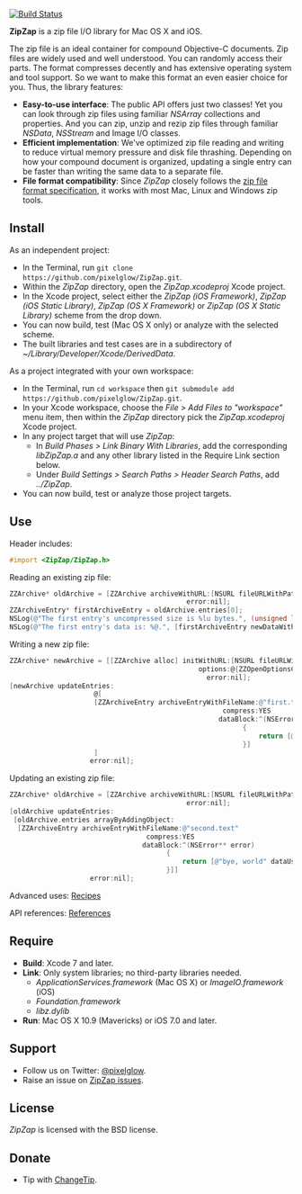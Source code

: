 [![Build Status](https://travis-ci.org/pixelglow/ZipZap.svg)](https://travis-ci.org/pixelglow/ZipZap)

**ZipZap** is a zip file I/O library for Mac OS X and iOS.

The zip file is an ideal container for compound Objective-C documents. Zip files are widely used and well understood. You can randomly access their parts. The format compresses decently and has extensive operating system and tool support. So we want to make this format an even easier choice for you. Thus, the library features:

* **Easy-to-use interface**: The public API offers just two classes! Yet you can look through zip files using familiar *NSArray* collections and properties. And you can zip, unzip and rezip zip files through familiar *NSData*, *NSStream* and Image I/O classes.
* **Efficient implementation**: We've optimized zip file reading and writing to reduce virtual memory pressure and disk file thrashing. Depending on how your compound document is organized, updating a single entry can be faster than writing the same data to a separate file.
* **File format compatibility**: Since *ZipZap* closely follows the [zip file format specification](http://www.pkware.com/documents/casestudies/APPNOTE.TXT), it works with most Mac, Linux and Windows zip tools.

Install
-------

As an independent project:

* In the Terminal, run `git clone https://github.com/pixelglow/ZipZap.git`.
* Within the *ZipZap* directory, open the *ZipZap.xcodeproj* Xcode project.
* In the Xcode project, select either the *ZipZap (iOS Framework)*, *ZipZap (iOS Static Library)*, *ZipZap (OS X Framework)* or *ZipZap (OS X Static Library)*  scheme from the drop down.
* You can now build, test (Mac OS X only) or analyze with the selected scheme.
* The built libraries and test cases are in a subdirectory of *~/Library/Developer/Xcode/DerivedData*.

As a project integrated with your own workspace:

* In the Terminal, run `cd workspace` then `git submodule add https://github.com/pixelglow/ZipZap.git`.
* In your Xcode workspace, choose the *File > Add Files to "workspace"* menu item, then within the *ZipZap* directory pick the *ZipZap.xcodeproj* Xcode project.
* In any project target that will use *ZipZap*:
  * In *Build Phases > Link Binary With Libraries*, add the corresponding *libZipZap.a* and any other library listed in the Require Link section below.
  * Under *Build Settings > Search Paths > Header Search Paths*, add *../ZipZap*.
* You can now build, test or analyze those project targets.

Use
---

Header includes:
```objective-c
#import <ZipZap/ZipZap.h>
```
	
Reading an existing zip file:
```objective-c
ZZArchive* oldArchive = [ZZArchive archiveWithURL:[NSURL fileURLWithPath:@"/tmp/old.zip"]
                                            error:nil];
ZZArchiveEntry* firstArchiveEntry = oldArchive.entries[0];
NSLog(@"The first entry's uncompressed size is %lu bytes.", (unsigned long)firstArchiveEntry.uncompressedSize);
NSLog(@"The first entry's data is: %@.", [firstArchiveEntry newDataWithError:nil]);
```
	
Writing a new zip file:
```objective-c
ZZArchive* newArchive = [[ZZArchive alloc] initWithURL:[NSURL fileURLWithPath:@"/tmp/new.zip"]
                                               options:@{ZZOpenOptionsCreateIfMissingKey : @YES}
                                                 error:nil];
[newArchive updateEntries:
                     @[
                     [ZZArchiveEntry archiveEntryWithFileName:@"first.text"
                                                     compress:YES
                                                    dataBlock:^(NSError** error)
                                                          {
                                                              return [@"hello, world" dataUsingEncoding:NSUTF8StringEncoding];
                                                          }]
                     ]
                    error:nil];
```

Updating an existing zip file:
```objective-c
ZZArchive* oldArchive = [ZZArchive archiveWithURL:[NSURL fileURLWithPath:@"/tmp/old.zip"]
                                            error:nil];
[oldArchive updateEntries:
 [oldArchive.entries arrayByAddingObject:
  [ZZArchiveEntry archiveEntryWithFileName:@"second.text"
                                  compress:YES
                                 dataBlock:^(NSError** error)
                                       {
                                           return [@"bye, world" dataUsingEncoding:NSUTF8StringEncoding];
                                       }]]
                    error:nil];
```

Advanced uses: [Recipes](https://github.com/pixelglow/ZipZap/wiki/Recipes)

API references: [References](http://pixelglow.github.io/ZipZap/api/index.html)

Require
-------

* **Build**: Xcode 7 and later.
* **Link**: Only system libraries; no third-party libraries needed.
  * *ApplicationServices.framework* (Mac OS X) or *ImageIO.framework* (iOS)
  * *Foundation.framework*
  * *libz.dylib*
* **Run**: Mac OS X 10.9 (Mavericks) or iOS 7.0 and later.

Support
-------

* Follow us on Twitter: [@pixelglow](http://twitter.com/pixelglow).
* Raise an issue on [ZipZap issues](https://github.com/pixelglow/ZipZap/issues).

License
-------

*ZipZap* is licensed with the BSD license.

Donate
------

* Tip with [ChangeTip](http://pixelglow.tip.me).
